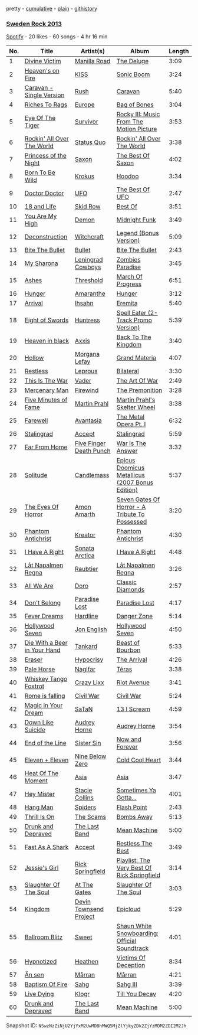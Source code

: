 pretty - [cumulative](/playlists/cumulative/3PNltrHQaYdqO0FdTAZ3wB.md) - [plain](/playlists/plain/3PNltrHQaYdqO0FdTAZ3wB) - [githistory](https://github.githistory.xyz/mackorone/spotify-playlist-archive/blob/main/playlists/plain/3PNltrHQaYdqO0FdTAZ3wB)

### [Sweden Rock 2013](https://open.spotify.com/playlist/3PNltrHQaYdqO0FdTAZ3wB)

> 

[Spotify](https://open.spotify.com/user/spotify) - 20 likes - 60 songs - 4 hr 16 min

| No. | Title | Artist(s) | Album | Length |
|---|---|---|---|---|
| 1 | [Divine Victim](https://open.spotify.com/track/1ZrE6kQQtLpliVYldVAMqF) | [Manilla Road](https://open.spotify.com/artist/1qt7m48wpniTuMJ2YsVBI5) | [The Deluge](https://open.spotify.com/album/5gJKmnOkZEZBVPexciuEYY) | 3:09 |
| 2 | [Heaven's on Fire](https://open.spotify.com/track/1QaglzLLwx2OctlhWviDXh) | [KISS](https://open.spotify.com/artist/07XSN3sPlIlB2L2XNcTwJw) | [Sonic Boom](https://open.spotify.com/album/06TUPSt0LmDoAm3jnE93Ww) | 3:24 |
| 3 | [Caravan \- Single Version](https://open.spotify.com/track/4BIaDz7pMzF1KjEWJSKSOE) | [Rush](https://open.spotify.com/artist/2Hkut4rAAyrQxRdof7FVJq) | [Caravan](https://open.spotify.com/album/7EDHajaYGxPjxWLIv97Aui) | 5:40 |
| 4 | [Riches To Rags](https://open.spotify.com/track/6wNTqBF2Y69KG9EPyj9YJD) | [Europe](https://open.spotify.com/artist/7Js6Lde8thlIHXggv2SCBz) | [Bag of Bones](https://open.spotify.com/album/7GTYvV0u1AqBc8djyZdhuv) | 3:04 |
| 5 | [Eye Of The Tiger](https://open.spotify.com/track/65S2uk1hIun6u09QaSckn7) | [Survivor](https://open.spotify.com/artist/26bcq2nyj5GB7uRr558iQg) | [Rocky III: Music From The Motion Picture](https://open.spotify.com/album/1DqgNIlDZPscRHgdCgDhZR) | 3:53 |
| 6 | [Rockin' All Over The World](https://open.spotify.com/track/5xzYa2gqFPxKW8678SZUr9) | [Status Quo](https://open.spotify.com/artist/4gIdjgLlvgEOz7MexDZzpM) | [Rockin' All Over The World](https://open.spotify.com/album/1U3vf7dTCF8GnA0HPcJCpe) | 3:38 |
| 7 | [Princess of the Night](https://open.spotify.com/track/2Q6Knqq0R7baKPuo0bgMCU) | [Saxon](https://open.spotify.com/artist/71vVmHeNgCVSa5SVmfvscU) | [The Best Of Saxon](https://open.spotify.com/album/3tPMF9ETarGAeameccyfH7) | 4:02 |
| 8 | [Born To Be Wild](https://open.spotify.com/track/0H8iyBZDnWYgwVNAOcLiah) | [Krokus](https://open.spotify.com/artist/4YveAIZNQZBiWbt7iWsvCa) | [Hoodoo](https://open.spotify.com/album/2xIHNHmbm7DQoDKFQqxByO) | 3:34 |
| 9 | [Doctor Doctor](https://open.spotify.com/track/0dmU85eEmy5pumLc1OSpUX) | [UFO](https://open.spotify.com/artist/2Omy3P5hFZym7FKum1JA1s) | [The Best Of UFO](https://open.spotify.com/album/7EzINykeXaJt1Ab4rN5N0d) | 2:47 |
| 10 | [18 and Life](https://open.spotify.com/track/1HlGblweLq0eAwnb0NY1EQ) | [Skid Row](https://open.spotify.com/artist/4opTS86dN9uO313J9CE8xg) | [Best Of](https://open.spotify.com/album/0D48ZbriW82M2GbOKCbd1G) | 3:51 |
| 11 | [You Are My High](https://open.spotify.com/track/4HUMMFH06dIfzUG2ht1BJN) | [Demon](https://open.spotify.com/artist/4LiDDSfUo671okhAa6OSHY) | [Midnight Funk](https://open.spotify.com/album/3QiAIhmPhyyTWhFoqXexat) | 3:49 |
| 12 | [Deconstruction](https://open.spotify.com/track/3gDsKqY2XBDCNyEIWQsJmI) | [Witchcraft](https://open.spotify.com/artist/3HVmba1wHgrLVsVC5IIzkG) | [Legend \(Bonus Version\)](https://open.spotify.com/album/37PmPATTGfiCR5TjAbBzS1) | 5:09 |
| 13 | [Bite The Bullet](https://open.spotify.com/track/3dAjuDCMfPwGVfnFVXowfL) | [Bullet](https://open.spotify.com/artist/6e8DrBevl7KCm0Kfse6fvB) | [Bite The Bullet](https://open.spotify.com/album/5daaYoph0sCSpHnnEsgcpO) | 2:43 |
| 14 | [My Sharona](https://open.spotify.com/track/7rDGhxrG0wnfya96jsSHp3) | [Leningrad Cowboys](https://open.spotify.com/artist/2wqpXHT8V0bE05VCjy8k3H) | [Zombies Paradise](https://open.spotify.com/album/2swk22qS0AShLuRqKAc77O) | 3:45 |
| 15 | [Ashes](https://open.spotify.com/track/2VdA2H1umS9hHbwLxMt62J) | [Threshold](https://open.spotify.com/artist/7KTRbZ1YTch5oXQOmQTStM) | [March Of Progress](https://open.spotify.com/album/0VKQsL9MD2i5P4scLXuTiQ) | 6:51 |
| 16 | [Hunger](https://open.spotify.com/track/75vG0v9Ql3pt9vQGb49YsS) | [Amaranthe](https://open.spotify.com/artist/2KaW48xlLnXC2v8tvyhWsa) | [Hunger](https://open.spotify.com/album/2gs385vKkB8SpvXdAY0FUx) | 3:12 |
| 17 | [Arrival](https://open.spotify.com/track/0Khu3lwmM3NBw7Xkk5YF4n) | [Ihsahn](https://open.spotify.com/artist/2E1jLcUfqd9w2XtybNB2Za) | [Eremita](https://open.spotify.com/album/78cdLSogu9HIZyD540GTZC) | 5:40 |
| 18 | [Eight of Swords](https://open.spotify.com/track/79C2pMfCn7qtTue7Pjb4JR) | [Huntress](https://open.spotify.com/artist/2JDEtAc1gGiAbCvjUnK2iZ) | [Spell Eater \(2\-Track Promo Version\)](https://open.spotify.com/album/3gYlQULOz4XEPxztjTom25) | 5:39 |
| 19 | [Heaven in black](https://open.spotify.com/track/3ovX9TOXTizeKYZjbKvGoc) | [Axxis](https://open.spotify.com/artist/2kGeYVloFXuKXgXnhQTcIT) | [Back To The Kingdom](https://open.spotify.com/album/4tg0OrjsTQbTIoaWjn0MRH) | 3:40 |
| 20 | [Hollow](https://open.spotify.com/track/3WoMvAfMvMYMIJshxaKKOv) | [Morgana Lefay](https://open.spotify.com/artist/6wEcnwWPcae1cLkZDtGTJJ) | [Grand Materia](https://open.spotify.com/album/4YSNSBRYiwXhn66nOOs4NG) | 4:07 |
| 21 | [Restless](https://open.spotify.com/track/1NRbysDjgt57Nu2nGvobNY) | [Leprous](https://open.spotify.com/artist/4lgrzShsg2FLA89UM2fdO5) | [Bilateral](https://open.spotify.com/album/28EwpQuVYT75wY1jPQYFHq) | 3:30 |
| 22 | [This Is The War](https://open.spotify.com/track/12Y73AQEjYzhQp6lRLzyLq) | [Vader](https://open.spotify.com/artist/2s5DSt9VBNzAn2TbtDHzFZ) | [The Art Of War](https://open.spotify.com/album/4BbIEYPPfePNkDKKtsIadJ) | 2:49 |
| 23 | [Mercenary Man](https://open.spotify.com/track/02IjcOpkCIRmfcYq2PN5OV) | [Firewind](https://open.spotify.com/artist/70I9vE7YTwKmelfEplXc5r) | [The Premonition](https://open.spotify.com/album/5gjDvo4IVwAK7uAK02z5nX) | 3:28 |
| 24 | [Five Minutes of Fame](https://open.spotify.com/track/3ELrgS9uCAY1CQEo3VUzlK) | [Martin Prahl](https://open.spotify.com/artist/5IvSLCqwr7E95rcTYn8OOC) | [Martin Prahl's Skelter Wheel](https://open.spotify.com/album/5Xel594RSMB1hSirEW2X5P) | 3:38 |
| 25 | [Farewell](https://open.spotify.com/track/7LWxfrVOtlMFmMLbN9pFyw) | [Avantasia](https://open.spotify.com/artist/1Ih0fEQQsy9EeAJbYEeQRa) | [The Metal Opera Pt\. I](https://open.spotify.com/album/1D3JcDcQJifsu8GBDjVGHH) | 6:32 |
| 26 | [Stalingrad](https://open.spotify.com/track/6x1ueHexqaLfzkSO3uMzXM) | [Accept](https://open.spotify.com/artist/3JDIAtVrJdQ7GFOX26LYpv) | [Stalingrad](https://open.spotify.com/album/4nA84BhuIlo0C1F8za09Ws) | 5:59 |
| 27 | [Far From Home](https://open.spotify.com/track/6V4xwPaWrTKGcCdWFLjffE) | [Five Finger Death Punch](https://open.spotify.com/artist/5t28BP42x2axFnqOOMg3CM) | [War Is The Answer](https://open.spotify.com/album/17IyljrvxhPktGR5NYx9iQ) | 3:32 |
| 28 | [Solitude](https://open.spotify.com/track/3BCZlaIyBqd9Ltajab2Jwx) | [Candlemass](https://open.spotify.com/artist/7zDtfSB0AOZWhpuAHZIOw5) | [Epicus Doomicus Metallicus \(2007 Bonus Edition\)](https://open.spotify.com/album/3BHQVxQ9W2uqQM4zMf9CGo) | 5:37 |
| 29 | [The Eyes Of Horror](https://open.spotify.com/track/2Tgld0i3mOPxPe3YyeZNDn) | [Amon Amarth](https://open.spotify.com/artist/3pulcT2wt7FEG10lQlqDJL) | [Seven Gates Of Horror \- A Tribute To Possessed](https://open.spotify.com/album/6ilTfno0Wb3UWSOn8frpUZ) | 3:20 |
| 30 | [Phantom Antichrist](https://open.spotify.com/track/4UJYk5dFZAVCDWpLPQJ385) | [Kreator](https://open.spotify.com/artist/3BM0EaYmkKWuPmmHFUTQHv) | [Phantom Antichrist](https://open.spotify.com/album/3HU1platvyIKG8XGte6awC) | 4:30 |
| 31 | [I Have A Right](https://open.spotify.com/track/2tRqzPZzv2kuN9120rGhhP) | [Sonata Arctica](https://open.spotify.com/artist/5YeoQ1L71cXDMpSpqxOjfH) | [I Have A Right](https://open.spotify.com/album/3LboRZLPIrzIxRj4x195AC) | 4:48 |
| 32 | [Låt Napalmen Regna](https://open.spotify.com/track/3NY8gd5d0YNhMpd4YzHLdC) | [Raubtier](https://open.spotify.com/artist/3nhhMoWycyLMmZydlwjk5z) | [Låt Napalmen Regna](https://open.spotify.com/album/4AzXDNkmx08eaXHrcpdItc) | 3:26 |
| 33 | [All We Are](https://open.spotify.com/track/3rKsX8C1Rc9eFpE5mP7X2x) | [Doro](https://open.spotify.com/artist/5GLeyUhj8B8f5pJxqZllKl) | [Classic Diamonds](https://open.spotify.com/album/4AHJJRUoKRzQLEIhD4xKVM) | 2:57 |
| 34 | [Don't Belong](https://open.spotify.com/track/6VRs0dYhKDPJVTN6BVYPkk) | [Paradise Lost](https://open.spotify.com/artist/0gIo6kGl4KsCeIbqtZVHYp) | [Paradise Lost](https://open.spotify.com/album/6nZgh9gavgg04acWCmAizr) | 4:17 |
| 35 | [Fever Dreams](https://open.spotify.com/track/7EmFUp74j79mYAJK6b8yQG) | [Hardline](https://open.spotify.com/artist/3caJ5Uy9aHZv7wVSNqwwjc) | [Danger Zone](https://open.spotify.com/album/5EpVnkstGlpWJEWanZvQZw) | 5:14 |
| 36 | [Hollywood Seven](https://open.spotify.com/track/74fj2eaGuHrPFDUZjceNrG) | [Jon English](https://open.spotify.com/artist/6H2LnEj5myKc4vVz0huuxW) | [Hollywood Seven](https://open.spotify.com/album/2ZnrCsKyhxnq4l1J7fc7M6) | 4:50 |
| 37 | [Die With a Beer in Your Hand](https://open.spotify.com/track/2gyfpkZJ7KKONUNa1tvobj) | [Tankard](https://open.spotify.com/artist/0lKpKsvjBKLUeyVIAPHUy1) | [Beast of Bourbon](https://open.spotify.com/album/13lzdJSE38KQu00dWmCtNE) | 5:33 |
| 38 | [Eraser](https://open.spotify.com/track/2hoapBNF71wqjRFSfvZB6P) | [Hypocrisy](https://open.spotify.com/artist/73UIalJYgktSi7qQFV53Qv) | [The Arrival](https://open.spotify.com/album/6v5XrtfwSY01Fcdc2nyyu9) | 4:26 |
| 39 | [Pale Horse](https://open.spotify.com/track/352RkhOaVoawjMx6uWJWk5) | [Naglfar](https://open.spotify.com/artist/1WV0pMUfO5UZ3MXfZrTohr) | [Téras](https://open.spotify.com/album/4p7b24R7rfeDsumGMoB6eD) | 3:38 |
| 40 | [Whiskey Tango Foxtrot](https://open.spotify.com/track/1PiQOMkPy7uyXNUFqsAzQX) | [Crazy Lixx](https://open.spotify.com/artist/24k1UCsJJHHU9ohk7YIvzC) | [Riot Avenue](https://open.spotify.com/album/4vcSxuQNjLhQdTzLMRn3C1) | 3:41 |
| 41 | [Rome is falling](https://open.spotify.com/track/0aOJZOsbk9gKuTacc8uI4o) | [Civil War](https://open.spotify.com/artist/6lGzC0JJCotCU9QZ2Lgi8T) | [Civil War](https://open.spotify.com/album/4SOEFoTyZjoUdj2n3o7XaP) | 5:24 |
| 42 | [Magic in Your Dream](https://open.spotify.com/track/1Zb0py1ywosXKPCt4rQQ9q) | [SaTaN](https://open.spotify.com/artist/51TTIMG8IGURbXSW6hUzrC) | [13 I Scream](https://open.spotify.com/album/0L057p6UEf7BHxct9VeaEO) | 4:59 |
| 43 | [Down Like Suicide](https://open.spotify.com/track/3c4ejfNdWDoyGF2UX7zU6D) | [Audrey Horne](https://open.spotify.com/artist/7HudjH2VxKdpK8nj2U6yls) | [Audrey Horne](https://open.spotify.com/album/7h9nGeARALJNFQ7TC9iqGb) | 3:54 |
| 44 | [End of the Line](https://open.spotify.com/track/30rlUUJXX1wim1u2A1nX8G) | [Sister Sin](https://open.spotify.com/artist/3MdnMzNMNENgdrx91CvGR8) | [Now and Forever](https://open.spotify.com/album/3lOX8tvHmjj2EmnqBUyFy1) | 3:56 |
| 45 | [Eleven + Eleven](https://open.spotify.com/track/6EWamdjlvDy0SWCYnjPbRH) | [Nine Below Zero](https://open.spotify.com/artist/3OPxkeeqWspVVPlc6XUSaq) | [Cold Cool Heart](https://open.spotify.com/album/39lGHUgO5DJHl6tKPsEdCq) | 3:44 |
| 46 | [Heat Of The Moment](https://open.spotify.com/track/7KA66zSwthBv5X9bNQEeX1) | [Asia](https://open.spotify.com/artist/1bdytLV3FPjyhfrb6BhMej) | [Asia](https://open.spotify.com/album/1H6UavEu5ZiRwybDHo9vCd) | 3:47 |
| 47 | [Hey Mister](https://open.spotify.com/track/2dEnSKKTYz15BE7P1HIi4a) | [Stacie Collins](https://open.spotify.com/artist/7ho0qX1GkESi1hOHkECWk3) | [Sometimes Ya Gotta...](https://open.spotify.com/album/7cPRbV87MMlkgwViyeRHXY) | 4:01 |
| 48 | [Hang Man](https://open.spotify.com/track/6CFrAnrMgWlUgjtfJBHQVw) | [Spiders](https://open.spotify.com/artist/19kCN9kQcd5T2IyqvPfjVt) | [Flash Point](https://open.spotify.com/album/6oGHeTbWSkkNYlv2FNSgUz) | 2:43 |
| 49 | [Thrill Is On](https://open.spotify.com/track/3QVdc7bPaAi8bJiiNnIbnP) | [The Scams](https://open.spotify.com/artist/0IFzKoxn4doapN9iDKv9x6) | [Bombs Away](https://open.spotify.com/album/067H4NA6NKvMZ77vS3V1HD) | 5:13 |
| 50 | [Drunk and Depraved](https://open.spotify.com/track/6eI1v8bgMZCoWN5rTEobmA) | [The Last Band](https://open.spotify.com/artist/3H7IRKCzWlBJPo8Yt9LjZW) | [Mean Machine](https://open.spotify.com/album/6cmb44P1w4JlEsr2Zy0uVw) | 5:00 |
| 51 | [Fast As A Shark](https://open.spotify.com/track/3Oa5MKYZbJ5n5zisoFRzX4) | [Accept](https://open.spotify.com/artist/3JDIAtVrJdQ7GFOX26LYpv) | [Restless The Best](https://open.spotify.com/album/04HieLLABmrAUdpdxPrqQf) | 3:49 |
| 52 | [Jessie's Girl](https://open.spotify.com/track/1sgfjgLRCqSfndpofU8T2C) | [Rick Springfield](https://open.spotify.com/artist/6IFXsrXBpwbIqtOUOiAa3p) | [Playlist: The Very Best Of Rick Springfield](https://open.spotify.com/album/50XTekofXct0JnY8DmqXdk) | 3:14 |
| 53 | [Slaughter Of The Soul](https://open.spotify.com/track/2Vy4z1ZUN7RvN7syWI2yef) | [At The Gates](https://open.spotify.com/artist/6YXarbjg36ODFPez0PnOlD) | [Slaughter Of The Soul](https://open.spotify.com/album/1m0px7K5tJndjxU6RIuL8U) | 3:03 |
| 54 | [Kingdom](https://open.spotify.com/track/5E0jUxaPL4YH4JnHk3QQT5) | [Devin Townsend Project](https://open.spotify.com/artist/54Xuca1P5nDqfKYZGDfHxl) | [Epicloud](https://open.spotify.com/album/3J2wQEjaJGCfStdLgKFgxl) | 5:29 |
| 55 | [Ballroom Blitz](https://open.spotify.com/track/0JFc1TPOJtdrjytTMQa5Yh) | [Sweet](https://open.spotify.com/artist/3JaAGmSTpJK35DqWrDUzBz) | [Shaun White Snowboarding: Official Soundtrack](https://open.spotify.com/album/0QWjK3wGoCug92yQIeBdxu) | 4:01 |
| 56 | [Hypnotized](https://open.spotify.com/track/0dGxUm0SZYqc1ojUyTFjgA) | [Heathen](https://open.spotify.com/artist/3VD3oXiELCSHXzR4XXnlaF) | [Victims Of Deception](https://open.spotify.com/album/7rgm2haPSrRA2jQM4c0gMj) | 8:34 |
| 57 | [Än sen](https://open.spotify.com/track/025BoKT3smBbl1JlVuHTjn) | [Mårran](https://open.spotify.com/artist/1rsVdVKAllWtCup9301Qx2) | [Mårran](https://open.spotify.com/album/3nvrerBccvHa4kT757PZcK) | 4:21 |
| 58 | [Baptism Of Fire](https://open.spotify.com/track/5U22OTGVkjoszIIvyrFJua) | [Sahg](https://open.spotify.com/artist/1avAVvUyTYVWjXOZzCGND4) | [Sahg III](https://open.spotify.com/album/3vWLCjynyeRgz5ZO7AP39Z) | 3:39 |
| 59 | [Live Dying](https://open.spotify.com/track/2sjbb8TeaYPrxEAYUOkm0G) | [Klogr](https://open.spotify.com/artist/6Gn4VIUEDwR4rVOqdfOWVT) | [Till You Decay](https://open.spotify.com/album/7up0FyWZ4QNaq4U0PdA013) | 4:20 |
| 60 | [Drunk and Depraved](https://open.spotify.com/track/6eI1v8bgMZCoWN5rTEobmA) | [The Last Band](https://open.spotify.com/artist/3H7IRKCzWlBJPo8Yt9LjZW) | [Mean Machine](https://open.spotify.com/album/6cmb44P1w4JlEsr2Zy0uVw) | 5:00 |

Snapshot ID: `NSwzNzZiNjU2YjYxM2UwMDBhMWQ5MjZlYjkyZDk2ZjYzMDM2ZDI2M2Jh`
